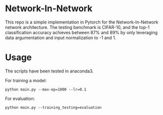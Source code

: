 # Network-In-Network

This repo is a simple implementation in Pytorch for the Network-In-Network network architecture. The testing benchmark is CIFAR-10, and the top-1 classification accuracy achieves between 87% and 89% by only leveraging data argumentation and input normalization to -1 and 1.

# Usage
The scripts have been tested in anaconda3.

For training a model:
```
python main.py --max-ep=1000 --lr=0.1
```

For evaluation:
```
python main.py --training_testing=evaluation
```
